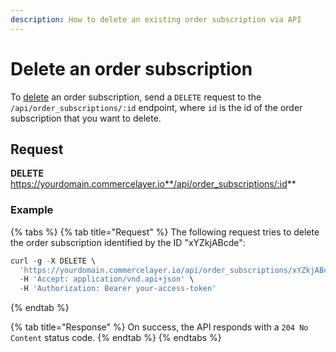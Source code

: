 ```yaml
---
description: How to delete an existing order subscription via API
---
```


# Delete an order subscription

To <a href="https://docs.commercelayer.io/developers/deleting-resources" target="_blank">delete</a> an order subscription, send a `DELETE` request to the `/api/order_subscriptions/:id` endpoint, where `id` is the id of the order subscription that you want to delete.

## Request

**DELETE** https://yourdomain.commercelayer.io**/api/order_subscriptions/:id**

### Example

{% tabs %}
{% tab title="Request" %}
The following request tries to delete the order subscription identified by the ID "xYZkjABcde":

```javascript
curl -g -X DELETE \
  'https://yourdomain.commercelayer.io/api/order_subscriptions/xYZkjABcde' \
  -H 'Accept: application/vnd.api+json' \
  -H 'Authorization: Bearer your-access-token'
```
{% endtab %}

{% tab title="Response" %}
On success, the API responds with a `204 No Content` status code.
{% endtab %}
{% endtabs %}

